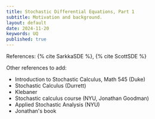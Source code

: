 ```yaml
---
title: Stochastic Differential Equations, Part 1
subtitle: Motivation and background.
layout: default
date: 2024-11-20
keywords: UQ
published: true
---
```


References: {% cite SarkkaSDE %}, {% cite ScottSDE %}

Other references to add:
- Introduction to Stochastic Calculus, Math 545 (Duke)
- Stochastic Calculus (Durrett)
- Klebaner
- Stochastic calculus course (NYU, Jonathan Goodman)
- Applied Stochastic Analysis (NYU)
- Jonathan's book
